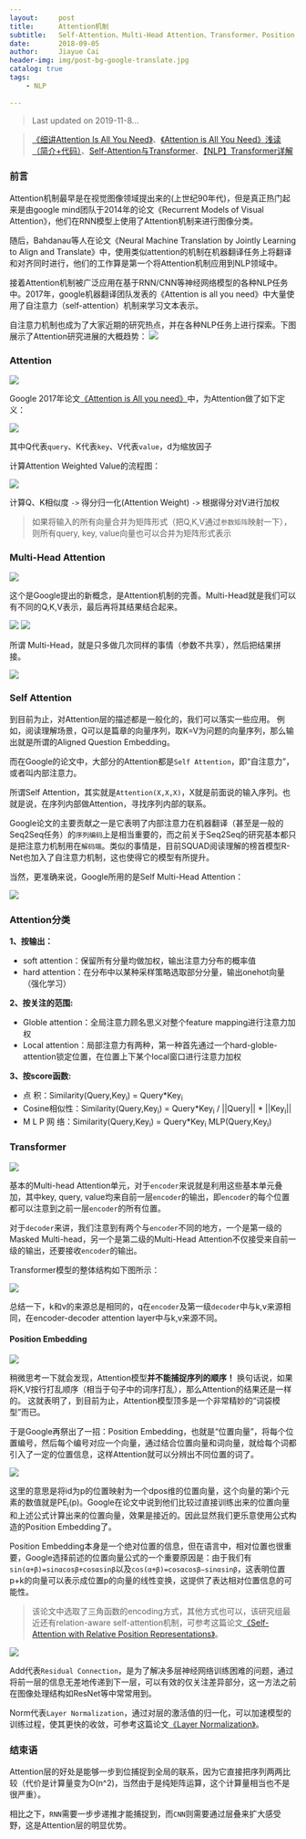 ```yaml
---
layout:     post
title:      Attention机制
subtitle:   Self-Attention、Multi-Head Attention、Transformer、Position Embedding
date:       2018-09-05
author:     Jiayue Cai
header-img: img/post-bg-google-translate.jpg
catalog: true
tags:
    - NLP
    
---
```



> Last updated on 2019-11-8... 

> [《细讲Attention Is All You Need》](https://mp.weixin.qq.com/s/RLxWevVWHXgX-UcoxDS70w)、[《Attention is All You Need》浅读（简介+代码）](https://kexue.fm/archives/4765)、[Self-Attention与Transformer](https://zhuanlan.zhihu.com/p/47282410)、[【NLP】Transformer详解](https://zhuanlan.zhihu.com/p/44121378)

### 前言

Attention机制最早是在视觉图像领域提出来的(上世纪90年代)，但是真正热门起来是由google mind团队于2014年的论文《Recurrent Models of Visual Attention》，他们在RNN模型上使用了Attention机制来进行图像分类。

随后，Bahdanau等人在论文《Neural Machine Translation by Jointly Learning to Align and Translate》中，使用类似attention的机制在机器翻译任务上将翻译和对齐同时进行，他们的工作算是第一个将Attention机制应用到NLP领域中。

接着Attention机制被广泛应用在基于RNN/CNN等神经网络模型的各种NLP任务中。2017年，google机器翻译团队发表的《Attention is all you need》中大量使用了自注意力（self-attention）机制来学习文本表示。

自注意力机制也成为了大家近期的研究热点，并在各种NLP任务上进行探索。下图展示了Attention研究进展的大概趋势：
![](/img/post/20180905/3.png)

### Attention

![](/img/post/20180905/4.png)

Google 2017年论文[《Attention is All you need》](https://arxiv.org/pdf/1706.03762.pdf)中，为Attention做了如下定义：

![](/img/post/20180905/1.png)

其中Q代表`query`、K代表`key`、V代表`value`，d为缩放因子

计算Attention Weighted Value的流程图：

![](/img/post/20180905/2.png)

计算Q、K相似度 `->` 得分归一化(Attention Weight) `->` 根据得分对V进行加权


> 如果将输入的所有向量合并为矩阵形式（把Q,K,V通过`参数矩阵`映射一下），则所有query, key, value向量也可以合并为矩阵形式表示

### Multi-Head Attention

![](/img/post/20180905/5.png)

这个是Google提出的新概念，是Attention机制的完善。Multi-Head就是我们可以有不同的Q,K,V表示，最后再将其结果结合起来。

![](/img/post/20180905/6.png)
![](/img/post/20180905/7.png)

所谓 Multi-Head，就是只多做几次同样的事情（参数不共享），然后把结果拼接。

![](/img/post/20180905/10.jpg)

### Self Attention

到目前为止，对Attention层的描述都是一般化的，我们可以落实一些应用。
例如，阅读理解场景，Q可以是篇章的向量序列，取K=V为问题的向量序列，那么输出就是所谓的Aligned Question Embedding。

而在Google的论文中，大部分的Attention都是`Self Attention`，即“自注意力”，或者叫内部注意力。

所谓Self Attention，其实就是`Attention(X,X,X)`，X就是前面说的输入序列。也就是说，在序列内部做Attention，寻找序列内部的联系。

Google论文的主要贡献之一是它表明了内部注意力在机器翻译（甚至是一般的Seq2Seq任务）的`序列编码`上是相当重要的，而之前关于Seq2Seq的研究基本都只是把注意力机制用在`解码端`。类似的事情是，目前SQUAD阅读理解的榜首模型R-Net也加入了自注意力机制，这也使得它的模型有所提升。

当然，更准确来说，Google所用的是Self Multi-Head Attention：

![](/img/post/20180905/8.png)

### Attention分类

**1、按输出：**
- soft attention：保留所有分量均做加权，输出注意力分布的概率值
- hard attention：在分布中以某种采样策略选取部分分量，输出onehot向量（强化学习）

**2、按关注的范围:**
- Globle attention：全局注意力顾名思义对整个feature mapping进行注意力加权
- Local attention：局部注意力有两种，第一种首先通过一个hard-globle-attention锁定位置，在位置上下某个local窗口进行注意力加权

**3、按score函数:**
- 点		积：Similarity(Query,Key<sub>i</sub>) = Query*Key<sub>i</sub>
- Cosine相似性：Similarity(Query,Key<sub>i</sub>) = Query*Key<sub>i</sub> / &#124;&#124;Query&#124;&#124; * &#124;&#124;Key<sub>i</sub>&#124;&#124;
- M L P 网	络：Similarity(Query,Key<sub>i</sub>) = Query*Key<sub>i</sub> MLP(Query,Key<sub>i</sub>)

### Transformer

![](/img/post/20180905/11.webp)

基本的Multi-head Attention单元，对于`encoder`来说就是利用这些基本单元叠加，其中key, query, value均来自前一层`encoder`的输出，即`encoder`的每个位置都可以注意到之前一层`encoder`的所有位置。

对于`decoder`来讲，我们注意到有两个与`encoder`不同的地方，一个是第一级的Masked Multi-head，另一个是第二级的Multi-Head Attention不仅接受来自前一级的输出，还要接收`encoder`的输出。

Transformer模型的整体结构如下图所示：

![](/img/post/20180905/12.jpg)

总结一下，k和v的来源总是相同的，q在`encoder`及第一级`decoder`中与k,v来源相同，在encoder-decoder attention layer中与k,v来源不同。

#### Position Embedding

![](/img/post/20180905/13.jpg)

稍微思考一下就会发现，Attention模型**并不能捕捉序列的顺序！**
换句话说，如果将K,V按行打乱顺序（相当于句子中的词序打乱），那么Attention的结果还是一样的。
这就表明了，到目前为止，Attention模型顶多是一个非常精妙的“词袋模型”而已。

于是Google再祭出了一招：Position Embedding，也就是“位置向量”，将每个位置编号，然后每个编号对应一个向量，通过结合位置向量和词向量，就给每个词都引入了一定的位置信息，这样Attention就可以分辨出不同位置的词了。

![](/img/post/20180905/9.png)

这里的意思是将id为p的位置映射为一个dpos维的位置向量，这个向量的第i个元素的数值就是PE<sub>i</sub>(p)。Google在论文中说到他们比较过直接训练出来的位置向量和上述公式计算出来的位置向量，效果是接近的。因此显然我们更乐意使用公式构造的Position Embedding了。

Position Embedding本身是一个绝对位置的信息，但在语言中，相对位置也很重要，Google选择前述的位置向量公式的一个重要原因是：由于我们有`sin(α+β)=sinαcosβ+cosαsinβ`以及`cos(α+β)=cosαcosβ−sinαsinβ`，这表明位置p+k的向量可以表示成位置p的向量的线性变换，这提供了表达相对位置信息的可能性。

> 该论文中选取了三角函数的encoding方式，其他方式也可以，该研究组最近还有relation-aware self-attention机制，可参考这篇论文[《Self-Attention with Relative Position Representations》](https://arxiv.org/abs/1803.02155)。

![](/img/post/20180905/14.png)

Add代表`Residual Connection`，是为了解决多层神经网络训练困难的问题，通过将前一层的信息无差地传递到下一层，可以有效的仅关注差异部分，这一方法之前在图像处理结构如ResNet等中常常用到。

Norm代表`Layer Normalization`，通过对层的激活值的归一化，可以加速模型的训练过程，使其更快的收敛，可参考这篇论文[《Layer Normalization》](https://arxiv.org/abs/1607.06450)。

### 结束语

Attention层的好处是能够一步到位捕捉到全局的联系，因为它直接把序列两两比较（代价是计算量变为O(n^2)，当然由于是纯矩阵运算，这个计算量相当也不是很严重）。

相比之下，`RNN`需要一步步递推才能捕捉到，而`CNN`则需要通过层叠来扩大感受野，这是Attention层的明显优势。


